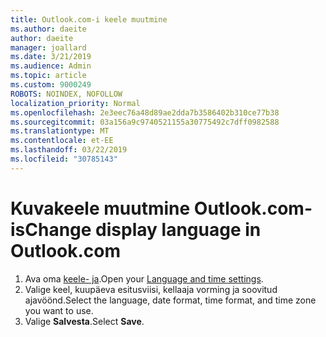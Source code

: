 ```yaml
---
title: Outlook.com-i keele muutmine
ms.author: daeite
author: daeite
manager: joallard
ms.date: 3/21/2019
ms.audience: Admin
ms.topic: article
ms.custom: 9000249
ROBOTS: NOINDEX, NOFOLLOW
localization_priority: Normal
ms.openlocfilehash: 2e3eec76a48d89ae2dda7b3586402b310ce77b38
ms.sourcegitcommit: 03a156a9c9740521155a30775492c7dff0982588
ms.translationtype: MT
ms.contentlocale: et-EE
ms.lasthandoff: 03/22/2019
ms.locfileid: "30785143"
---
```

# <a name="change-display-language-in-outlookcom"></a><span data-ttu-id="82569-102">Kuvakeele muutmine Outlook.com-is</span><span class="sxs-lookup"><span data-stu-id="82569-102">Change display language in Outlook.com</span></span>

1. <span data-ttu-id="82569-103">Ava oma [keele- ja](https://outlook.live.com/mail/options/general/timeAndLanguage/regional).</span><span class="sxs-lookup"><span data-stu-id="82569-103">Open your [Language and time settings](https://outlook.live.com/mail/options/general/timeAndLanguage/regional).</span></span>
1. <span data-ttu-id="82569-104">Valige keel, kuupäeva esitusviisi, kellaaja vorming ja soovitud ajavöönd.</span><span class="sxs-lookup"><span data-stu-id="82569-104">Select the language, date format, time format, and time zone you want to use.</span></span>
1. <span data-ttu-id="82569-105">Valige **Salvesta**.</span><span class="sxs-lookup"><span data-stu-id="82569-105">Select **Save**.</span></span>